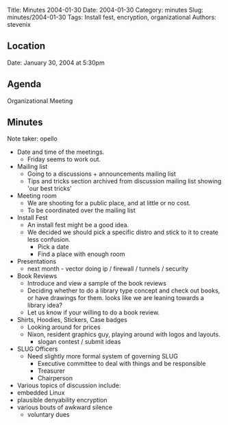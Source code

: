 Title: Minutes 2004-01-30
Date: 2004-01-30
Category: minutes 
Slug: minutes/2004-01-30
Tags: Install fest, encryption, organizational 
Authors: stevenix

Location
--------

Date: January 30, 2004 at 5:30pm

Agenda
------

<!-- PELICAN_BEGIN_SUMMARY -->
Organizational Meeting
<!-- PELICAN_END_SUMMARY -->

Minutes
-------

Note taker: opello

* Date and time of the meetings.
  * Friday seems to work out.
* Mailing list
  * Going to a discussions + announcements mailing list
  * Tips and tricks section archived from discussion mailing list showing 'our best tricks'
* Meeting room
  * We are shooting for a public place, and at little or no cost.
  * To be coordinated over the mailing list
* Install Fest
  * An install fest might be a good idea.
  * We decided we should pick a specific distro and stick to it to create less confusion.
    * Pick a date
    * Find a place with enough room
* Presentations
  * next month - vector doing ip / firewall / tunnels / security
* Book Reviews
  * Introduce and view a sample of the book reviews
  * Deciding whether to do a library type concept and check out books, or have drawings for them. looks like we are leaning towards a library idea?
  * Let us know if your willing to do a book review.
* Shirts, Hoodies, Stickers, Case badges
  * Looking around for prices
  * Nixon, resident graphics guy, playing around with logos and layouts.
    * slogan contest / submit ideas
* SLUG Officers
  * Need slightly more formal system of governing SLUG
    * Executive committee to deal with things and be responsible
    * Treasurer
    * Chairperson
* Various topics of discussion include:
* embedded Linux
* plausible denyability encryption
* various bouts of awkward silence
  * voluntary dues

